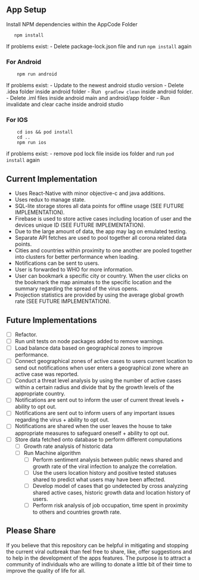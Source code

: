 ## App Setup

Install NPM dependencies within the AppCode Folder

```
   npm install 
```
If problems exist:
    - Delete package-lock.json file and run ```npm install``` again

### For Android

```
    npm run android
```
If problems exist:
    - Update to the newest android studio version
    - Delete .idea folder inside android folder
    - Run ``` gradlew clean``` inside android folder.
    - Delete .iml files inside android main and android/app folder
    - Run invalidate and clear cache inside android studio

### For IOS
```
    cd ios && pod install
    cd .. 
    npm run ios
```
if problems exist:
    - remove pod lock file inside ios folder and run ```pod install``` again

## Current Implementation

- Uses React-Native with minor objective-c and java additions.
- Uses redux to manage state.
- SQL-lite storage stores all data points for offline usage (SEE FUTURE IMPLEMENTATION).
- Firebase is used to store active cases including location of user and the devices unique ID (SEE FUTURE IMPLEMENTATION).
- Due to the large amount of data, the app may lag on emulated testing. 
- Separate API fetches are used to pool together all corona related data points.
- Cities and countries within proximity to one another are pooled together into clusters for better performance when loading.
- Notifications can be sent to users.
- User is forwarded to WHO for more information. 
- User can bookmark a specific city or country. When the user clicks on the bookmark the map animates to the specific location and the summary regarding the spread of the virus opens.
- Projection statistics are provided by using the average global growth rate (SEE FUTURE IMPLEMENTATION).


## Future Implementations

- [ ] Refactor. 
- [ ] Run unit tests on node packages added to remove warnings.
- [ ] Load balance data based on geographical zones to improve performance.
- [ ] Connect geographical zones of active cases to users current location to send out notifications when user enters a geographical zone where an active case was reported. 
- [ ] Conduct a threat level analysis by using the number of active cases within a certain radius and divide that by the growth levels of the appropriate country.
- [ ] Notifications are sent out to inform the user of current threat levels + ability to opt out.
- [ ] Notifications are sent out to inform users of any important issues regarding the virus + ability to opt out.  
- [ ] Notifications are shared when the user leaves the house to take appropriate measures to safeguard oneself + ability to opt out.
- [ ] Store data fetched onto database to perform different computations
    - [ ] Growth rate analysis of historic data
    - [ ] Run Machine algorithm 
        - [ ] Perform sentiment analysis between public news shared and growth rate of the viral infection to analyze the correlation.
        - [ ] Use the users location history and positive tested statuses shared to predict what users may have been affected.
        - [ ] Develop model of cases that go undetected by cross analyzing shared active cases, historic growth data and location history of users. 
        - [ ] Perform risk analysis of job occupation, time spent in proximity to others and countries growth rate.

## Please Share

If you believe that this repository can be helpful in mitigating and stopping the current viral outbreak than feel free to share, like, offer suggestions and to help in the development of the apps features. The purpose is to attract a community of individuals who are willing to donate a little bit of their time to improve the quality of life for all. 